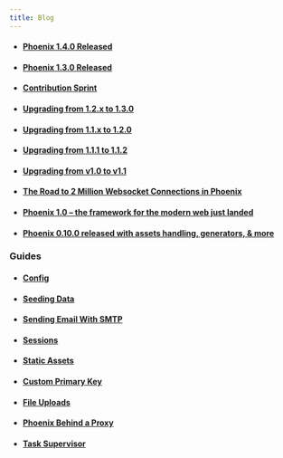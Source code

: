 ```yaml
---
title: Blog
---
```


- #### [Phoenix 1.4.0 Released](/blog/phoenix-1-4-0-released)
- #### [Phoenix 1.3.0 Released](/blog/phoenix-1-3-0-released)
- #### [Contribution Sprint](/blog/contribution-sprint)
- #### [Upgrading from 1.2.x to 1.3.0](/blog/upgrading-from-120-to-130)
- #### [Upgrading from 1.1.x to 1.2.0](/blog/upgrading-from-11x-to-120)
- #### [Upgrading from 1.1.1 to 1.1.2](/blog/upgrading-from-111-to-112)
- #### [Upgrading from v1.0 to v1.1](/blog/upgrading-from-v10-to-v11)
- #### [The Road to 2 Million Websocket Connections in Phoenix](/blog/the-road-to-2-million-websocket-connections)
- #### [Phoenix 1.0 – the framework for the modern web just landed](/blog/phoenix-10-the-framework-for-the-modern-web-just-landed)
- #### [Phoenix 0.10.0 released with assets handling, generators, &amp; more](/blog/phoenix-0100-released-with-assets-handling-generat)



### Guides
- #### [Config](/blog/config)
- #### [Seeding Data](/blog/seeding-data)
- #### [Sending Email With SMTP](/blog/sending-email-with-smtp)
- #### [Sessions](/blog/sessions)
- #### [Static Assets](/blog/static-assets)
- #### [Custom Primary Key](/blog/custom-primary-key)
- #### [File Uploads](/blog/file-uploads)
- #### [Phoenix Behind a Proxy](/blog/phoenix-behind-a-proxy)
- #### [Task Supervisor](/blog/task-supervisor)
